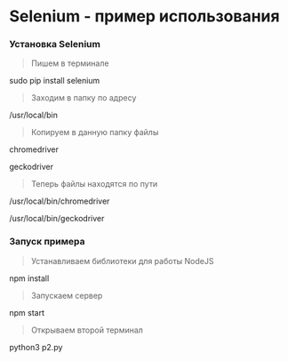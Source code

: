 # Selenium - пример использования

### Установка Selenium

> Пишем в терминале

sudo pip install selenium

> Заходим в папку по адресу

/usr/local/bin

> Копируем в данную папку файлы

chromedriver

geckodriver

> Теперь файлы находятся по пути

/usr/local/bin/chromedriver

/usr/local/bin/geckodriver

### Запуск примера

> Устанавливаем библиотеки для работы NodeJS

npm install

> Запускаем сервер

npm start

> Открываем второй терминал

python3 p2.py



